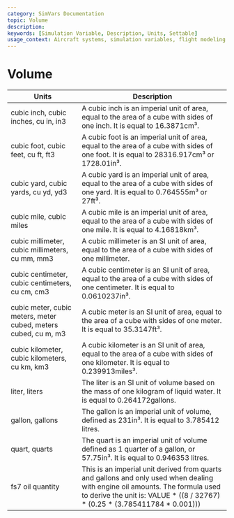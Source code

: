 ```yaml
---
category: SimVars Documentation
topic: Volume
description: 
keywords: [Simulation Variable, Description, Units, Settable]
usage_context: Aircraft systems, simulation variables, flight modeling
---
```


# Volume

| Units | Description |
| --- | --- |
| cubic inch, cubic inches, cu in, in3 | A cubic inch is an imperial unit of area, equal to the area of a cube with sides of one inch. It is equal to 16.3871cm³. |
| cubic foot, cubic feet, cu ft, ft3 | A cubic foot is an imperial unit of area, equal to the area of a cube with sides of one foot. It is equal to 28316.917cm³ or 1728.01in³. |
| cubic yard, cubic yards, cu yd, yd3 | A cubic yard is an imperial unit of area, equal to the area of a cube with sides of one yard. It is equal to 0.764555m³ or 27ft³. |
| cubic mile, cubic miles | A cubic mile is an imperial unit of area, equal to the area of a cube with sides of one mile. It is equal to 4.16818km³. |
| cubic millimeter, cubic millimeters, cu mm, mm3 | A cubic millimeter is an SI unit of area, equal to the area of a cube with sides of one millimeter. |
| cubic centimeter, cubic centimeters, cu cm, cm3 | A cubic centimeter is an SI unit of area, equal to the area of a cube with sides of one centimeter. It is equal to 0.0610237in³. |
| cubic meter, cubic meters, meter cubed, meters cubed, cu m, m3 | A cubic meter is an SI unit of area, equal to the area of a cube with sides of one meter. It is equal to 35.3147ft³. |
| cubic kilometer, cubic kilometers, cu km, km3 | A cubic kilometer is an SI unit of area, equal to the area of a cube with sides of one kilometer. It is equal to 0.239913miles³. |
| liter, liters | The liter is an SI unit of volume based on the mass of one kilogram of liquid water. It is equal to 0.264172gallons. |
| gallon, gallons | The gallon is an imperial unit of volume, defined as 231in³. It is equal to 3.785412 litres. |
| quart, quarts | The quart is an imperial unit of volume defined as 1 quarter of a gallon, or 57.75in³. It is equal to 0.946353 litres. |
| fs7 oil quantity | This is an imperial unit derived from quarts and gallons and only used when dealing with engine oil amounts. The formula used to derive the unit is: VALUE * ((8 / 32767) * (0.25 * (3.785411784 * 0.001))) |